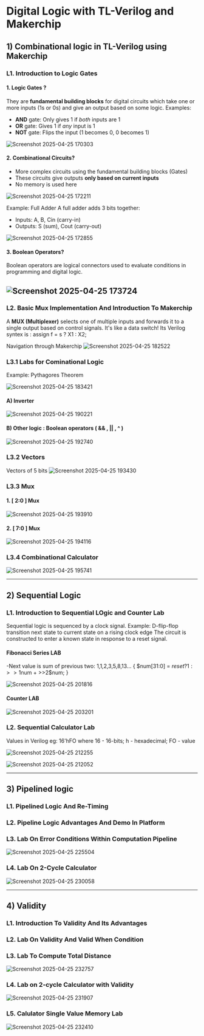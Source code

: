 # Digital Logic with TL-Verilog and Makerchip
## 1) Combinational logic in TL-Verilog using Makerchip
### L1.  Introduction to Logic Gates
#### 1. Logic Gates ?
They are **fundamental building blocks** for digital circuits which take one or more inputs (1s or 0s) and give an output based on some logic.
Examples:
   - **AND** gate: Only gives 1 if *both* inputs are 1
   - **OR** gate: Gives 1 if *any* input is 1
   - **NOT** gate: Flips the input (1 becomes 0, 0 becomes 1)
  
![Screenshot 2025-04-25 170303](https://github.com/user-attachments/assets/3411737f-a55c-486c-8d9f-352f6031c01b)

#### 2. Combinational Circuits?
- More complex circuits using the fundamental building blocks (Gates)
- These circuits give outputs **only based on current inputs**
- No memory is used here
 
![Screenshot 2025-04-25 172211](https://github.com/user-attachments/assets/abd179a0-9a8f-4adc-b394-3f66ef3f923e)

Example: Full Adder
A full adder adds 3 bits together:
- Inputs: A, B, Cin (carry-in)  
- Outputs: S (sum), Cout (carry-out)

![Screenshot 2025-04-25 172855](https://github.com/user-attachments/assets/3635780a-ef8a-40d0-b4a9-75ea2bd39747)

#### 3. Boolean Operators?
Boolean operators are logical connectors used to evaluate conditions in programming and digital logic.

![Screenshot 2025-04-25 173724](https://github.com/user-attachments/assets/c771221c-62ae-4b8b-97ed-354b8450bbfe)
---
### L2. Basic Mux Implementation And Introduction To Makerchip
A **MUX (Multiplexer)** selects one of multiple inputs and forwards it to a single output based on control signals. It's like a data switch!
Its Verilog syntex is : assign f = s ? X1 : X2;

Navigation through Makerchip 
![Screenshot 2025-04-25 182522](https://github.com/user-attachments/assets/d9300c55-1184-4945-851d-d263a4ed85bc)

### L3.1  Labs for Cominational Logic
Example: Pythagores Theorem 

![Screenshot 2025-04-25 183421](https://github.com/user-attachments/assets/14a05137-fb1f-4f72-8c20-ed6936f7135b)

#### A) Inverter 

![Screenshot 2025-04-25 190221](https://github.com/user-attachments/assets/677a4b24-733d-4fce-af75-3c5ebdcb37f5)

#### B) Other logic : Boolean operators ( && , || , ^ )

![Screenshot 2025-04-25 192740](https://github.com/user-attachments/assets/c5d5b34b-f0af-4e3a-afdf-2d5ffaf2a299)

### L3.2  Vectors
Vectors of 5 bits
![Screenshot 2025-04-25 193430](https://github.com/user-attachments/assets/08a8dca7-9a5b-41e1-b6a7-f126eb7543ae)

### L3.3  Mux
#### 1. [ 2:0 ] Mux
   
![Screenshot 2025-04-25 193910](https://github.com/user-attachments/assets/3724e8b0-b5e4-4ff3-baf4-6740a54ea19f)
 
#### 2. [ 7:0 ] Mux
   
![Screenshot 2025-04-25 194116](https://github.com/user-attachments/assets/f50a333a-bdd6-4de4-8928-f7d56a8daf40)

### L3.4  Combinational Calculator

![Screenshot 2025-04-25 195741](https://github.com/user-attachments/assets/1595a276-9c26-45ae-892b-d627b0d84e03)

---

## 2) Sequential Logic 
### L1.  Introduction to Sequential LOgic and Counter Lab 
Sequential logic is sequenced by a clock signal.
Example: D-flip-flop transition next state to current state on a rising clock edge
The circuit is constructed to enter a known state in response to a reset signal.

#### Fibonacci Series LAB
-Next value is sum of previous two: 1,1,2,3,5,8,13... { $num[31:0] = $reset ? 1 : >>1$num + >>2$num; }

![Screenshot 2025-04-25 201816](https://github.com/user-attachments/assets/b460bcd1-4bc1-4f84-b962-9c7e092083f3)

#### Counter LAB

![Screenshot 2025-04-25 203201](https://github.com/user-attachments/assets/635ec6ff-ae17-44ef-b151-11518b9875f3)

### L2.  Sequential Calculator Lab
Values in Verilog
eg: 16'hFO where 16 - 16-bits; h - hexadecimal; FO - value
    
![Screenshot 2025-04-25 212255](https://github.com/user-attachments/assets/34e5ae43-4bef-43de-b794-83e59d33b8a8)

![Screenshot 2025-04-25 212052](https://github.com/user-attachments/assets/4a15b197-6714-4c05-9c41-82e270c9e706)

---

## 3)  Pipelined logic
### L1. Pipelined Logic And Re-Timing

### L2. Pipeline Logic Advantages And Demo In Platform

### L3. Lab On Error Conditions Within Computation Pipeline

![Screenshot 2025-04-25 225504](https://github.com/user-attachments/assets/be75aae1-7ecb-4fb9-9a8c-fa91941e9e93)

### L4. Lab On 2-Cycle Calculator

![Screenshot 2025-04-25 230058](https://github.com/user-attachments/assets/23c5ac98-b9bd-4919-ac31-613a3300c0e4)

----

## 4)  Validity
### L1. Introduction To Validity And Its Advantages
### L2. Lab On Validity And Valid When Condition
### L3. Lab To Compute Total Distance

![Screenshot 2025-04-25 232757](https://github.com/user-attachments/assets/06ddb65a-4f68-473b-8b7e-0188628df2c4)


### L4. Lab on 2-cycle Calculator with Validity

![Screenshot 2025-04-25 231907](https://github.com/user-attachments/assets/79b34ad7-70ed-4cfc-8c9b-1df48cf0efa3)

### L5. Calulator Single Value Memory Lab

![Screenshot 2025-04-25 232410](https://github.com/user-attachments/assets/3a9b6863-ab94-428e-99aa-735a7b2f43f6)













